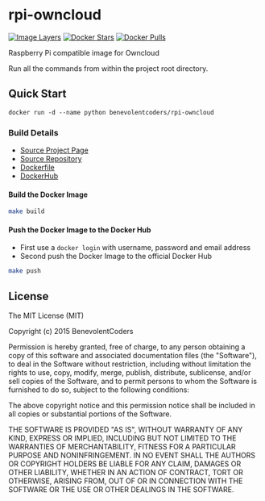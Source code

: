 # rpi-owncloud

[![Image Layers](https://badge.imagelayers.io/benevolentcoders/rpi-owncloud:latest.svg)](https://imagelayers.io/?images=benevolentcoders/rpi-python:latest)
[![Docker Stars](https://img.shields.io/docker/stars/benevolentcoders/rpi-owncloud.svg?style=flat-square)][hub]
[![Docker Pulls](https://img.shields.io/docker/pulls/benevolentcoders/rpi-owncloud.svg?style=flat-square)][hub]

Raspberry Pi compatible image for Owncloud

Run all the commands from within the project root directory.

## Quick Start

```
docker run -d --name python benevolentcoders/rpi-owncloud
```

### Build Details
- [Source Project Page](https://github.com/benevolentcoders)
- [Source Repository](https://github.com/benevolentcoders/rpi-owncloud)
- [Dockerfile](https://github.com/benevolentcoders/rpi-owncloud/blob/master/Dockerfile)
- [DockerHub](https://registry.hub.docker.com/u/benevolentcoders/rpi-owncloud/)


#### Build the Docker Image
```bash
make build
```

#### Push the Docker Image to the Docker Hub
* First use a `docker login` with username, password and email address
* Second push the Docker Image to the official Docker Hub

```bash
make push
```

## License

The MIT License (MIT)

Copyright (c) 2015 BenevolentCoders

Permission is hereby granted, free of charge, to any person obtaining a copy
of this software and associated documentation files (the "Software"), to deal
in the Software without restriction, including without limitation the rights
to use, copy, modify, merge, publish, distribute, sublicense, and/or sell
copies of the Software, and to permit persons to whom the Software is
furnished to do so, subject to the following conditions:

The above copyright notice and this permission notice shall be included in all
copies or substantial portions of the Software.

THE SOFTWARE IS PROVIDED "AS IS", WITHOUT WARRANTY OF ANY KIND, EXPRESS OR
IMPLIED, INCLUDING BUT NOT LIMITED TO THE WARRANTIES OF MERCHANTABILITY,
FITNESS FOR A PARTICULAR PURPOSE AND NONINFRINGEMENT. IN NO EVENT SHALL THE
AUTHORS OR COPYRIGHT HOLDERS BE LIABLE FOR ANY CLAIM, DAMAGES OR OTHER
LIABILITY, WHETHER IN AN ACTION OF CONTRACT, TORT OR OTHERWISE, ARISING FROM,
OUT OF OR IN CONNECTION WITH THE SOFTWARE OR THE USE OR OTHER DEALINGS IN THE
SOFTWARE.

[hub]: https://registry.hub.docker.com/u/benevolentcoders/rpi-owncloud/
